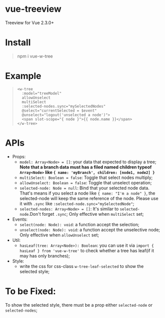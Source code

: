 # vue-treeview
Treeview for Vue 2.3.0+
# Install
> npm i vue-w-tree
# Example
> ```
> <w-tree
>   :model="treeModel"
>   allowUnselect
>   multiSelect
>   :selected-nodes.sync="mySelectedNodes"
>   @select="currentSelected = $event"
>   @unselect="logout('unselected a node')">
>   <span slot-scope="{ node }">{{ node.name }}</span>
> </w-tree>
> ```
# APIs
+ Props:
   * `model: Array<Node> = []`: your data that expected to display a tree; **Note that a branch data must has a filed named children typeof `Array<Node>` like `{ name: 'myBranch', children: [node1, node2] }`**
   * `multiSelect: Boolean = false`: Toggle that select nodes multiply;
   * `allowUnselect: Boolean = false`: Toggle that unselect operation;
   * `selected-node: Node = null`: Bind that your selected node data. That's means if you select a node like `{ name: "I'm a node" }`, the    selected-node will keep the same reference of the node. Please use it with `.sync` like `:selected-node.sync="mySelectedNode"`;
   * `selected-nodes: Array<Node> = []`: It's similar to `selected-node`.Don't forget `.sync`; Only effective when `multiSelect` set;
+ Events:
   * `select(node: Node): void`: a function accept the selection;
   * `unselect(node: Node): void`: a function accept the unselective node; Only effective when `allowUnselect` set;
+ Util:
   * `hasLeaf(tree: Array<Node>): Boolean`: you can use it via `import { hasLeaf } from 'vue-w-tree'` to check whether a tree has leaf(if    it may has only branches);
+ Style:
   * write the css for css-class `w-tree-leaf-selected` to show the selected style;
# To be Fixed:
To show the selected style, there must be a prop either `selected-node` or `selected-nodes`;
